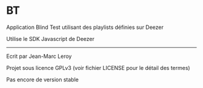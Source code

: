 # BT

Application Blind Test utilisant des playlists définies sur Deezer

Utilise le SDK Javascript de Deezer

-----

Ecrit par Jean-Marc Leroy

Projet sous licence GPLv3 (voir fichier LICENSE pour le détail des termes)

Pas encore de version stable

